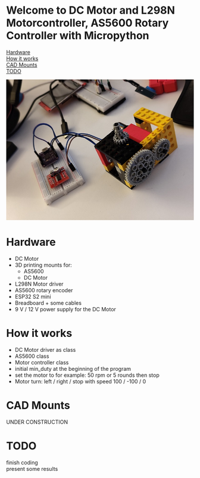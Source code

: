 # Welcome to DC Motor and L298N Motorcontroller, AS5600 Rotary Controller with Micropython

[Hardware](#hardware)  
[How it works](#how_it_works)  
[CAD Mounts](#CAD_mounts)  
[TODO](#todo)

![image1](dc_motor_micropython.jpg)


# Hardware
- DC Motor
- 3D printing mounts for:
  - AS5600
  - DC Motor
- L298N Motor driver
- AS5600 rotary encoder
- ESP32 S2 mini
- Breadboard + some cables
- 9 V / 12 V power supply for the DC Motor

# How it works

- DC Motor driver as class
- AS5600 class
- Motor controller class
- initial min_duty at the beginning of the program
- set the motor to for example: 50 rpm or 5 rounds then stop
- Motor turn: left / right / stop with speed 100 / -100 / 0

# CAD Mounts

UNDER CONSTRUCTION

# TODO
finish coding  
present some results